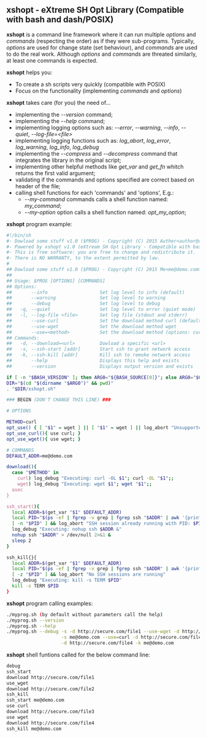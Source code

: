 ## xshopt - eXtreme SH Opt Library (Compatible with bash and dash/POSIX)

**xshopt** is a command line framework where it can run multiple *options* and *commands* (respecting the order) as if they were sub-programs. Typically, *options* are used for change state (set behaviour), and *commands* are used to do the real work. Although *options* and *commands* are threated similarly, at least one commands is expected.

**xshopt** helps you:
* To create a sh scripts very quickly (compatible with POSIX)
* Focus on the functionality (implementing *commands* and *options*)

**xshopt** takes care (for you) the need of...
* implementing the *--version* command;
* implementing the *--help* command;
* implementing logging options such as: *--error*, *--warning*, *--info*, *--quiet*, *--log-file=\<file\>*
* implementing logging functions such as: *log_abort*, *log_error*, *log_warning*, *log_info*, *log_debug*
* implementing the *--compress* and *--decompress* command that integrates the library in the original script;
* implementing other helpful methods like *get_var* and *get_fn* whitch returns the first valid argument;
* validating if the commands and options specified are correct based on header of the file;
* calling shell functions for each 'commands' and 'options', E.g.:
  * *--my-command* commands calls a shell function named: *my_command*;
  * *--my-option* option calls a shell function named: *opt_my_option*;

**xshopt** program example:
```sh
#!/bin/sh
#- Dowload some stuff v1.0 ($PROG) - Copyright (C) 2015 Auther<author@domain.com> with MIT Licence
#- Powered by xshopt v1.0 (eXtream SH Opt Library - Compatible with bash and dash/POSIX)
#- This is free software: you are free to change and redistribute it.
#- There is NO WARRANTY, to the extent permitted by law.
# 
## Dowload some stuff v1.0 ($PROG) - Copyright (C) 2015 Me<me@demo.com> with MIT Licence
## 
## Usage: $PROG [OPTIONS] [COMMANDS]
## Options:
##       --info                   Set log level to info (default)
##       --warning                Set log level to warning
##       --debug                  Set log level to debug
##   -q, --quiet                  Set log level to error (quiet mode)
##   -l, --log-file <file>        Set log file (stdout and stderr)
##       --use-curl               Set the download method curl (default)
##       --use-wget               Set the download method wget
##       --use=<method>           Set the download method (options: curl, wget) - default curl
## Commands:
##   -d, --download=<url>         Dowload a specific <url>
##   -s, --ssh-start [addr]       Start ssh to grant network access
##   -k, --ssh-kill [addr]        Kill ssh to remoke network access
##       --help                   Displays this help and exists
##       --version                Displays output version and exists

if [ -n "$BASH_VERSION" ]; then ARG0="${BASH_SOURCE[0]}"; else ARG0="$0"; fi
DIR="$(cd "$(dirname "$ARG0")" && pwd)"
. "$DIR/xshopt.sh"

### BEGIN (DON'T CHANGE THIS LINE) ###

# OPTIONS

METHOD=curl
opt_use() { [ "$1" = wget ] || [ "$1" = wget ] || log_abort "Unsupported method '$METHOD'."; METHOD="$1"; }
opt_use_curl(){ use curl; }
opt_use_wget(){ use wget; }

# COMMANDS
DEFAULT_ADDR=me@demo.com

download(){
  case "$METHOD" in
    curl) log_debug "Executing: curl -OL $1"; curl -OL "$1";;
    wget) log_debug "Executing: wget $1"; wget "$1";;
  asec
}

ssh_start(){
  local ADDR=$(get_var "$1" $DEFAULT_ADDR)
  local PID="$(ps -ef | fgrep -v grep | fgrep ssh "$ADDR" | awk '{print $2}' | grep . | xargs echo)"
  [ -n "$PID" ] && log_abort "SSH session already running with PID: $PID"
  log_debug "Executing: nohup ssh $ADDR &"
  nohup ssh "$ADDR" > /dev/null 2>&1 &
  sleep 2
}

ssh_kill{}{
  local ADDR=$(get_var "$1" $DEFAULT_ADDR)
  local PID="$(ps -ef | fgrep -v grep | fgrep ssh "$ADDR" | awk '{print $2}' | grep . | xargs echo)"
  [ -z "$PID" ] && log_abort "No SSH sessions are running"
  log_debug "Executing: kill -s TERM $PID"
  kill -s TERM $PID
}
```

**xshopt** program calling examples:
```sh
./myprog.sh (by default without parameters call the help)
./myprog.sh --version
./myprog.sh --help
./myprog.sh --debug -s -d http://secure.com/file1 --use-wget -d http://demo.com/file2 -k \
                    -s me@demo.com --use=curl -d http://secure.com/file3 --use wget \
                    -d http://secure.com/file4 -k me@demo.com
```

**xshopt** shell funtions called for the below command line:
```sh
debug
ssh_start
download http://secure.com/file1
use_wget
download http://secure.com/file2
ssh_kill
ssh_start me@demo.com
use curl
download http://secure.com/file3
use wget
download http://secure.com/file4
ssh_kill me@demo.com
```
